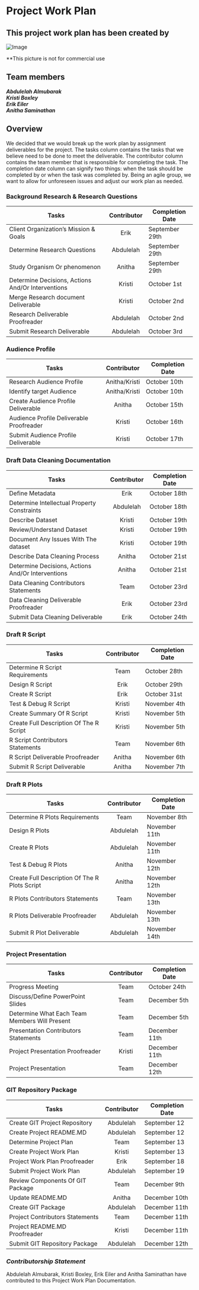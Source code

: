 # Project Work Plan

## This project work plan has been created by

![Image](https://github.com/anitha1987/EUREKA/blob/master/Eureka.jpg)

**This picture is not for commercial use 

## Team members 
   **_Abdulelah Almubarak_**  
   **_Kristi Boxley_**  
   **_Erik Eiler_**  
   **_Anitha Saminathan_**
      
## Overview 

We decided that we would break up the work plan by assignment deliverables for the project. The tasks column contains the tasks that we believe need to be done to meet the deliverable. The contributor column contains the team member that is responsible for completing the task. The completion date column can signify two things: when the task should be completed by or when the task was completed by. Being an agile group, we want to allow for unforeseen issues and adjust our work plan as needed.

### Background Research & Research Questions

| **Tasks**	                      |**Contributor**   |**Completion Date**|
|-------------------------------------|:----------------:|---------------|
|Client Organization’s Mission & Goals|    Erik              |  September 29th           |		
|Determine Research Questions	      |    Abdulelah             |  September 29th    |	
|Study Organism Or phenomenon	      |    Anitha              |  September 29th            |	
|Determine Decisions, Actions And/Or Interventions| Kristi      | October 1st              |		
|Merge Research document Deliverable   |    Kristi              | October 2nd              |		
|Research Deliverable Proofreader                  |    Abdulelah              | October 2nd             |
|Submit Research Deliverable           |    Abdulelah              | October 3rd             |
	
### Audience Profile

|**Tasks**	                       |**Contributor**   |**Completion Date**|
|--------------------------------------|:----------------:|---------------|
|Research Audience Profile             |   Anitha/Kristi               |   October 10th            |		
|Identify target Audience	       |   Anitha/Kristi               |    October 10th           |
|Create Audience Profile Deliverable   |    Anitha              |  October 15th             |		
|Audience Profile Deliverable Proofreader	       |    Kristi              |     October 16th          |
|Submit Audience Profile Deliverable   |     Kristi             |October 17th |

### Draft Data Cleaning Documentation

|**Tasks**	                       |**Contributor**   |**Completion Date**|
|--------------------------------------|:----------------:|---------------|
|Define Metadata                       |    Erik              |      October 18th         |		
Determine Intellectual Property Constraints|	Abdulelah |October 18th|	
Describe Dataset		| Kristi            | October 19th  |
Review/Understand Dataset	| Kristi	| October 19th |
Document Any Issues With The dataset	|	Kristi |October 19th |
Describe Data Cleaning Process		| Anitha | October 21st|
Determine Decisions, Actions And/Or Interventions| Anitha | October 21st |		
Data Cleaning Contributors Statements	|Team	          | October 23rd              |
Data Cleaning Deliverable Proofreader		| Erik | October 23rd |
Submit Data Cleaning Deliverable        | Erik                |October 24th |

### Draft R Script

|**Tasks**	                       |**Contributor**   |**Completion Date**|
|--------------------------------------|:----------------:|---------------|
|Determine R Script Requirements		|  Team           | October 28th|
|Design R Script		|  Erik              |   October 29th |
|Create R Script		|  Erik              |   October 31st |
|Test & Debug R Script		| Kristi     |   November 4th |
|Create Summary Of R Script            |      Kristi            |   November 5th            |		
|Create Full Description Of The R Script	|	Kristi  | November 5th |
|R Script Contributors Statements	|Team	| November 6th|
|R Script Deliverable Proofreader	| Anitha  | November 6th |
|Submit R Script Deliverable             |   Anitha                |November 7th |

### Draft R Plots

|**Tasks**	                               |**Contributor**   |**Completion Date**|
|----------------------------------------------|:----------------:|---------------|
|Determine R Plots Requirements		| Team | November 8th |
|Design R Plots		| Abdulelah |    November 11th |
|Create R Plots		| Abdulelah  |  November 11th |
|Test & Debug R Plots	|  Anitha | November  12th |
|Create Full Description Of The R Plots Script |    Anitha              |   November 12th            |
R Plots Contributors Statements	               |Team	| November 13th |
R Plots Deliverable Proofreader	|Abdulelah | November 13th |
Submit R Plot Deliverable                      |   Abdulelah                | November 14th |

### Project Presentation

|**Tasks**	                       |**Contributor**   |**Completion Date**|
|--------------------------------------|:----------------:|---------------|
|Progress Meeting                      |      Team            |October 24th |
|Discuss/Define PowerPoint Slides      |    Team              |   December 5th            |		
Determine What Each Team Members Will Present	| Team        | December 5th |	
Presentation Contributors Statements	|Team	   | December 11th|
Project Presentation Proofreader   | Kristi | December 11th |
Project Presentation                   |    Team               | December 12th |

### GIT Repository Package

|**Tasks**	                       |**Contributor**   |**Completion Date**|
|--------------------------------------|:----------------:|---------------|
|Create GIT Project Repository	       |  Abdulelah                | September 12             |	
Create Project README.MD	       | Abdulelah         | September 12  |
Determine Project Plan		       | Team              | September 13  |
Create Project Work Plan	       | Kristi            | September 13  |
Project Work Plan Proofreader 	       | Erik             | September 18  |
Submit Project Work Plan               | Abdulelah         | September 19  |
Review Components Of GIT Package     |Team		|December 9th |
Update README.MD		 | Anitha   | December 10th |
Create GIT Package		| Abdulelah |December 11th |
Project Contributors Statements	       |Team	| December 11th |
Project README.MD Proofreader	  |Kristi    |December 11th |
Submit GIT Repository Package  |       Abdulelah                | December 12th |

### _**Contributorship Statement**_

Abdulelah Almubarak, Kristi Boxley, Erik Eiler and Anitha Saminathan have contributed to this Project Work Plan Documentation. 

